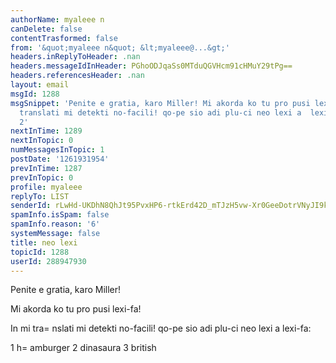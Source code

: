 ```yaml
---
authorName: myaleee n
canDelete: false
contentTrasformed: false
from: '&quot;myaleee n&quot; &lt;myaleee@...&gt;'
headers.inReplyToHeader: .nan
headers.messageIdInHeader: PGhoODJqaSs0MTduQGVHcm91cHMuY29tPg==
headers.referencesHeader: .nan
layout: email
msgId: 1288
msgSnippet: 'Penite e gratia, karo Miller! Mi akorda ko tu pro pusi lexi-fa! In mi
  translati mi detekti no-facili! qo-pe sio adi plu-ci neo lexi a  lexi-fa: 1 hamburger
  2'
nextInTime: 1289
nextInTopic: 0
numMessagesInTopic: 1
postDate: '1261931954'
prevInTime: 1287
prevInTopic: 0
profile: myaleee
replyTo: LIST
senderId: rLwHd-UKDhN8QhJt95PvxHP6-rtkErd42D_mTJzH5vw-Xr0GeeDotrVNyJI9khw8rA2AUKYjcflOcdLdrsClPLWwf4Tr3Q
spamInfo.isSpam: false
spamInfo.reason: '6'
systemMessage: false
title: neo lexi
topicId: 1288
userId: 288947930
---
```


Penite e gratia, karo Miller!

Mi akorda ko tu pro pusi lexi-fa!

In mi tra=
nslati mi detekti no-facili! qo-pe sio adi plu-ci neo lexi a  lexi-fa:

1 h=
amburger
2 dinasaura
3 british


